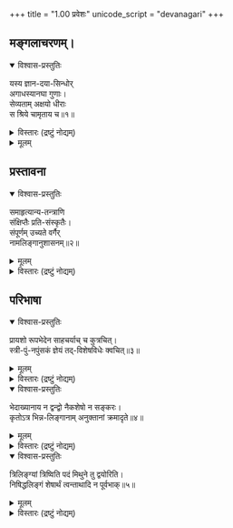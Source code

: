+++
title = "1.00 प्रवेशः"
unicode_script = "devanagari"
+++

## मङ्गलाचरणम्।

<details open><summary>विश्वास-प्रस्तुतिः</summary>

यस्य ज्ञान-दया-सिन्धोर्  
अगाधस्यानघा गुणाः।  
सेव्यताम् अक्षयो धीराः  
स श्रिये चामृताय च॥१॥
</details>

<details><summary>विस्तारः (द्रष्टुं नोद्यम्)</summary>

> बल्लवी-वल्लभं नत्वा  
गुरुं (गिरं) भट्टोजि-दीक्षितम् ।  
आ(अ)मरे विदधे व्याख्यां  
मुनित्रयमतानुगाम् ॥

प्रारिप्सित-प्रत्यूहापनुत्तये  
कृतं मङ्गलं  
शिष्य-शिक्षार्थम् आदौ निबबन्ध – यस्येति ।  
हे अनघाः, भवद्भिः स धीराः सेव्यताम् ।  

न अघं पापं तेऽनघा निष्पापाः ।  
सुकृतिन इति यावत् ।  
सुकृतिन एव तं सेवितुं प्रभवन्तीति  
त एव सम्बोध्यन्ते  
‘धर्मेण पापम् अपनुदति' इति श्रुतेः ।  

धियं राति ददाति ।  
‘रा दाने' (अ० प० अ०) अस्मात् ‘क्विप् च' (३.२.७६) इति क्विप् ॥  
धीरा ज्ञानप्रदो गुरुः ।  

अनेन 

> ‘तद्-विज्ञानार्थं 
>  स गुरुम् एवाभिगच्छेत्’ 

इति श्रुत्यर्थ उपदिष्टः। 

> प्रयोजनमनुद्दिश्य  
न मन्दोऽपि प्रवर्तते 

इति गुरुसेवायाः फलम् आह – श्रिये चामृताय चेति । 

च-द्वयम् उभयोः प्राधान्य-द्योतनाय ।  
भुक्ति-मुक्ति-प्राप्तिर् गुरु-सेवातो भवति । 

‘क्रियार्थोपपदस्य' (२.३.१४) इति चतुर्थी ।  
तादर्थ्ये (वा० २.३.१३) वा ।  

तदुक्तं भागवते -

> ‘योग-र्द्धिम् आपुर् उभयीं यदु-हैहयाद्याः' 

इति ।  
ननु गुरोः श्रियो ऽभावात्  
ततः कथं सा प्रार्थ्य(प्य)त इत्य् आशङ्क्याह – यस्येति ।  

अस्य गुरोरी+++(=??)+++ लक्ष्मीर् अस्ति, गुणाश् च सन्ति ।  
तद् उक्तं भागवते -  

> ‘ऋते भवत्-पाद-परायणान्  
> न मां विन्दन्त्य् अहं त्वद्-धृदयायतोऽजित' 

इति । 

> ‘सत्यं शौचं दया क्षान्तिस्  
त्यागः सन्तोष आर्जवम् ।  
शमो दमस् तपः साम्यं  
तितिक्षोपरतिः श्रुतम् ॥  
ज्ञानं विरक्तिर् ऐश्वर्यं  
शौर्यं तेजो बलं स्मृतिः ।  
स्वातन्त्र्यं कौशलं कान्तिर्  
धैर्यं मार्दवमेव च' 

इत्यादयो गुणाः ।  
कीदृशस्यास्य ज्ञान-दया-सिन्धोः ।  
ज्ञायतेऽनेनेति ज्ञानं शास्त्रम्,  
दया निष्कारण-पर-दुःख-प्रहाणेच्छा ।  
तयोः सिन्धोर् इव ।  
शास्त्र-सम्पन्नस्य,  
दयापूर्णस्य च ।  

अनेन ‘श्रोत्रियं ब्रह्मनिष्ठम्'  
इति विशेषणयोर् मध्ये  
श्रोत्रियत्वम् उक्तम् ।  
स ज्ञानवान् अपि किम्-अर्थं दास्यतीत्य् अतो  
दयावत्त्वम् उक्तम् । 

> ‘दयालोर् असमर्थस्य  
> दुःखायैव दयालुता' इत्यतो ज्ञानवत्त्वमुक्तम् । कीदृशस्य – अगाधस्य । न गाधस्तलस्पर्शो यस्य गम्भीरस्य । विषयानाकृष्टस्येति । यावत् । यद्वा अगं शैलं वृक्षं वा आप्नोति । ‘अन्येभ्योऽपि दृश्यते' (वा० ३.२.१०१) इति आप्नोतेः (आप्लृ व्याप्तौ) (स्वा० प० अ० ) डः। टिलोपः (६.४.१४३) । सवर्णदीर्घः (६.१.१०१) । तमगं दधाति मनसेत्यगाधः । तस्य । परमेश्वरभक्तस्येति यावत् । कीदृशो धीराः अक्षयः । अः वासुदेवः; तस्मिन् क्षयो ज्ञानं निवासो वास्य सोऽक्षयः । अनेन ब्रह्मनिष्ठतारूपं द्वितीयं विशेषणमुक्तम् । यद्वा न क्षयो हिंसा यस्य । 'क्षीष हिंसायाम् (क्र्या० प० अ०) । ‘एरच्’ (३.३.५६) । पूर्वत्र तु ‘क्षि निवासगत्योः' (तु० प० अ०) । परपीडापहारकः। 'यस्मान्नोद्विजते लोकः' इति गीता । अथवा स धीरा मया सेव्यताम् । स कः । यस्य गुणा अनघाः । न अघं येभ्यस्तेऽनघाः । पापनिवर्तका इति यावत् । 'यशः कलिमलापहम्' इति भागवतात् । शेषं समानम् । ‘आशिषि लिङ्लोटौ' (३.३.१७३) इति कर्मणि लोट् । इत्थं हि गुरु सेवापरान् प्रति कर्तव्यत्वेनोपदिश्यते, स्वयं वा प्रार्थ्यते । गुरुसेवामाहात्म्यं च ब्रह्मवैवर्तादौ प्रसिद्धम् । भागवेऽपि 'यथाऽहं ज्ञानदो गुरु' इति, ‘तुष्येयं सर्वभूतात्मा गुरुशुश्रूषया यथा' इति च । एवं ‘लक्ष्मीवान्, कल्याण-(निर्मल)-गुणः, शास्त्रसम्पन्नो, दयापूर्णो, विषयानाकृष्टो, विष्णुभक्तो, विष्णुसाक्षात्कारवान्, ज्ञानदो, गुरुः सम्पत्प्राप्त्यर्थं मोक्षप्राप्त्यर्थं च निष्पापैरधिकारिभिः, मया वा सेव्यताम्' इति परेभ्यो हितमुपदिशन्, स्वहितमाशंसमानो वा ग्रन्थकृदाशीर्वादलक्षणम् (इति) लक्ष्मीस्मरणलक्षणं च मङ्गलमाचचार । यत्तु मुकुटः ‘स्वेष्टदेवतासङ्कीर्तनाद्विशिष्टदृष्टमुत्पिपादयिषुः' इत्यवोचत् । तन्न । देवतावाचकपदस्यात्रादर्शनात्, आशीर्लोटो दर्शनाच्च । स्वामी तु-‘जिनमनुस्मृत्य' इति स्मरणलक्षणं मङ्गलमाह । तन्न । जिनवाचकपदस्यात्रादर्शनात्, सामान्यशब्दानां जिनलक्षण विशेषपरत्वेन व्याख्यानस्य वैदिकानामनुचितत्वात्, अमरकर्तुर्जैनत्वे प्रमाणाभावाच्च । प्राञ्चस्तु - ‘हे धीराः, स भगवान् सेव्यतामाराध्यताम् । धैर्यशालिन एव सेवितुं शक्नुवन्तीति तानेव सम्बोधयति । प्रकृतत्वाद्युष्माभिर्हितेच्छुभिः । स कः यस्य गुणा मैत्रीमर्यादादयोऽणिमादयो वा अनघा निष्पापाः । रागाद्यसंवलिता इति यावत् । यद्वा, हृद्याः । तथा च धरणिः- ‘अनघोऽपाप-हृद्ययोः' इति । किम्भूतस्य-ज्ञानदयासिन्धोः । ज्ञानं समस्त-विद्या(षया)वबोधः । दृष्टं स्वार्थमनपेक्ष्य परदुःखप्रहाणेच्छा दया । तयोरम्बुतुल्ययोः सिन्धोरिव सिन्धोर्विपुलाधारस्य, अगाधस्य अनवच्छिन्नमहिम्नः । अन्यैरनधिगत ज्ञानपारत्वादपरिच्छेद्यगाम्भीर्य (द्यं गाम्भीर्यं) यस्य वा । स किम्भूतः - परहितापादनेषु नास्ति क्षयो विरामो यस्य, मरणादिराहित्याद्वा । फलाधीनैव प्रेक्षावतां प्रवृत्तिरत आह श्रिये चेत्यादि । श्रीरत्र त्रिवर्गसम्पत्तिः, तां प्राप्तुम्, अमृताय मोक्षाय च । यद्वा–स सिन्धुः सेव्यताम् । स कः – यस्य अगाधस्यातलस्पर्शस्य, अक्षयस्य सदा परिपूर्णस्य, अस्य विष्णोः क्षयस्य निवासस्य वा गुणाः अनघा रत्नादिमत्त्वानैर्मल्यादयः, श्रिये लक्ष्म्यै, अमृताय च पीयूषाय च इत्याहुः । अत्र समुद्रपक्षस्तु न सम्यगिव । ज्ञानेत्यस्यानन्वयात् । 'अक्षयः' इत्यस्य प्रथमान्तस्य षष्ठ्यन्तत्वेन व्याख्यानस्यानुचितत्वात् । 'अभीष्टदेवतानमस्काराद्युपनीतमदृष्टं हि-' इत्यादि स्वग्रन्थविरोधाच्च । आशीर्नमस्क्रियावस्तुनिर्देशेष्वनन्तर्भावात् । ‘ज्ञानदययोः स्यन्दते प्रवर्तते देवतारूपत्वात्' इति वा, ‘ज्ञानदये स्यन्देते प्रवर्तेते देवतारूपेऽस्मिन्' इति वा समाधेयम् । षष्ठ्यर्थोऽप्यार्थिकार्थत्वेन समाधातुं शक्यः । ‘स्यन्दतेः सम्प्रसारणं धश्च' (उ० १.११) इत्युः । यत्तु मुकुटः-‘ताभ्यां सिन्धुरिवेति प्रकृत्यादित्वात् (२.३.१८ वा०) तृतीया । ‘तृतीया' (२.१.३०) इति ‘योगविभागात्समासः' इति ‘सर्वधरादयः' इति । तदपि न सम्यक् । अर्थासङ्गतेः । प्रातिपदिकार्थे हि सा, तस्य न भेदेनाभेदेन वात्रान्वयः सम्भवति । अभेदे हि तृतीया व्यर्था । प्रथमाया एवौचित्यात् ॥ १ ॥
</details>


<details><summary>मूलम्</summary>

यस्य ज्ञान-दया-सिन्धोर्  
अगाधस्यानघा गुणाः।  
सेव्यताम् अक्षयो धीराः  
स श्रिये चामृताय च॥१॥
</details>


## प्रस्तावना
<details open><summary>विश्वास-प्रस्तुतिः</summary>

समाहृत्यान्य-तन्त्राणि  
संक्षिप्तैः प्रति-संस्कृतैः।  
संपूर्णम् उच्यते वर्गैर्  
नामलिङ्गानुशासनम्॥२॥
</details>

<details><summary>मूलम्</summary>

समाहृत्यान्य-तन्त्राणि  
संक्षिप्तैः प्रति-संस्कृतैः।  
संपूर्णम् उच्यते वर्गैर्  
नामलिङ्गानुशासनम्॥२॥
</details>

<details><summary>विस्तारः (द्रष्टुं नोद्यम्)</summary>

अन्यतन्त्राणि, समाहृत्य, संक्षिप्तैः, प्रतिसंस्कृतैः, वर्गैः, (युक्तं), सम्पूर्णम्, नामलिङ्गानुशासनम् (मया ) उच्यते ॥ २ ॥
अभिधेयप्रयोजने दर्शयति – समेति । मया, अन्येषां व्याड्यादीनां तन्त्राणि नामलिङ्गानुशासनानि, सिद्धान्तान्वा । समाहृत्यैकीकृत्य, संगृह्य वा । नामान्याख्याः, लिङ्गानि च स्त्रीपुंनपुंसकानि, अनुशिष्यन्ते विविच्य बोध्यन्तेऽस्मिन्ननेन वेति नामलिङ्गानुशासनम्, ‘करणाधिकरणयोश्च' (३.३.१७) इति ल्युट् । सम्पूर्णं न्यूनत्वदोषरहितम् । उच्यते । कीदृशम्-वर्गैः प्रकरणैर्युक्तम् । कीदृशैः-संक्षिप्तैः स्वल्पशब्दैः। पुनः कीदृशैः | प्रतिसंस्कृतैः प्रत्येकं क्रमकथनेन कृतोत्कर्षैः । यद्वा असारांश रहितैः शब्दरचनाविशेषवद्भिः। त्रिकाण्डोत्पलिन्यादीनि नाममात्रप्रतिपादकानि । वररुच्यादिकृतानि तु लिङ्गमात्रप्रतिपादकानि । अत्र तुभयार्थसंग्रहादिदमेव सर्वैः पाठ्यमिति भावः ॥ २ ॥
</details>



## परिभाषा
<details open><summary>विश्वास-प्रस्तुतिः</summary>

प्रायशो रूपभेदेन साहचर्याच् च कुत्रचित्।  
स्त्री-पुं-नपुंसकं ज्ञेयं तद्-विशेषविधेः क्वचित्॥३॥
</details>

<details><summary>मूलम्</summary>

प्रायशो रूपभेदेन साहचर्याच् च कुत्रचित्।  
स्त्री-पुं-नपुंसकं ज्ञेयं तद्-विशेषविधेः क्वचित्॥३॥
</details>

<details><summary>विस्तारः (द्रष्टुं नोद्यम्)</summary>

* सुधा *
अन्वयः – अत्र, प्रायशः, रूपभेदेन, च, (पुनः), कुत्रचित्, साहचर्यात्, क्वचित्, तद्विशेषविधेः, स्त्री-पुं-नपुंसकं ज्ञेयम् ॥ ३ ॥

लिङ्गज्ञानोपायं परिभाषते - प्रायश इति । ‘वह्वल्पार्थाच्छस्' (५.४.४२) इति शस् प्रायशो बाहुल्येन, रूपभेदेन ड्याब्विसर्गबिन्दुरूपेण स्त्रीपुंनपुंसकं बोध्यम् । यथा-‘पद्मालया पद्मा’ ‘पिनाकोऽजगवं धनुः । क्वचिद्विशेषणपदस्थेन सर्वनामपदस्थेनापि रूपभेदेन स्त्रीपुंनपुंसकं ज्ञेयम् । यथा-‘तत्परो हनुः । अत्र तत्पर इति विशेषणाद्धनोः पुंस्त्वम् । (कुतूः कृत्तेः स्नेहपात्रम्) सैवाल्पा कुतुपः पुमान्’। (अत्र) ‘सा' इत्युक्त्या कुत्वाः स्त्रीत्वम् । निश्चितलिङ्गेनानन्तर्यं साहचर्यम् । रूपभेदाभावेऽपि क्वचित्तेनापि लिङ्गं ज्ञेयम् । यथा-‘अश्वयुगश्विनी’ ‘भानुः करः’ ‘वियद्विष्णुपदम्’ । अत्राश्वयुग्भानुवियन्ति साहचर्या स्त्रीपुंनपुंसकानि ज्ञेयानि । क्वचित् तस्य स्त्रीपुंनपुंसकस्य विशेषोपादानात्तज्ज्ञेयम् । यथा-‘भेरी स्त्री दुन्दुभिः पुमान्’ ‘रोचिः शोचिरुभे क्लीबे' ॥ ३ ॥
</details>

<details open><summary>विश्वास-प्रस्तुतिः</summary>

भेदाख्यानाय न द्वन्द्वो नैकशेषो न सङ्करः।  
कृतोऽत्र भिन्न-लिङ्गानाम् अनुक्तानां क्रमादृते॥४॥
</details>

<details><summary>मूलम्</summary>

भेदाख्यानाय न द्वन्द्वो नैकशेषो न सङ्करः।  
कृतोऽत्र भिन्न-लिङ्गानाम् अनुक्तानां क्रमादृते॥४॥
</details>

<details><summary>विस्तारः (द्रष्टुं नोद्यम्)</summary>

अन्वयः – अन्न, अनुक्तानां, भिन्नलिङ्गानां, भेदाख्यानाय, द्वन्द्वः, न, कृतः, एकशेषः, न, (कृतः), क्रमात्, ऋते, सङ्करः, न, (कृतः) ॥ ४ ॥

अत्र कोशे, अनुक्तानां स्वपर्यायेष्वपठितानाम्, भिन्नं लिङ्गं येषां तेषाम्, लिङ्गभेदमाख्यातुम्, द्वन्द्व एकशेषश्च न कृतः । यथा-‘देवतादैवतामराः' इति न कृतम् । परवल्लिङ्गता स्यात् । यथा वा-‘खं नभः श्रावणो नभाः' इत्यत्र ‘खश्रावणौ तु नभसी' इति न कृतम् । शिष्यमाणलिङ्गतैव स्यात् । समानलिङ्गानां तु तौ कृतावेव । यथा- ‘स्वर्गनाकत्रिदिवत्रिदशालयाः’ ‘पादा रश्म्यङ्घ्रितुर्यांशाः' । स्थानान्तरनिर्दिष्टानां तु भिन्नलिङ्गानामपि तौ कृतावेव । यथा-'अप्सरोयक्षरक्षोगन्धर्वकिन्नराः' ‘मातापितरौ पितरौ' । एते स्वस्वपर्यायेषुक्ता एव । तथा तेषां क्रमादृते कर्म विना सङ्करो न कृतः । स्त्रीपुंनपुंसकानि क्रमेण पठितानि, तेषु क्रमेण पठ्यमानेषु नान्तरीयकस्तु सङ्करो न दोष इति भावः । सङ्करो नाम भिन्नलिङ्गानां मिश्रतारूपः । यथा-‘स्तवः' इति पुंलिङ्गमुक्त्वा, ‘स्तोत्रं नपुंसकमुक्त्वा, ‘नुतिः स्तुतिः' इति स्त्रीलिङ्गावुक्तौ । न तु ‘स्तुतिः स्तोत्रं स्तवो नुतिः' इति कृतम् । एवं ‘जनुर्जननजन्मानि' इति नपुंसकलिङ्गान्निरूप्य, ‘जनिरुत्पत्तिः इति स्त्रीलिङ्गावुक्त्वा, उद्भवशब्दः पुंलिङ्ग उक्तः । यत्तु स्वामिनोक्तम् - ‘एतच्च क्रमादृते । यत्र संग्रहश्लोकादौ क्रममात्रं विवक्षितम्, तत्र अनुक्तानां भिन्नलिङ्गानां द्वन्द्वादयः कृता एव । यथा ‘वर्गाः पृथ्वीपुरक्ष्माभृद्वनौषधि-' इत्यादौ द्वन्द्वसङ्करौ, ‘भ्रात्रादावेकशेषश्च कृतः' इति । तन्न । इत्थं हि ‘पृथ्वीपुर इत्यादिनिर्वाहेऽपि भ्रात्रादावनिर्वाह एव । तत्र क्रममात्रस्याप्रति पिपादयिषितत्वात् । अत एव ‘अप्सरोयक्षरक्षोगन्धर्वकिन्नराः' इत्यादावप्यनिर्वाहः । यदपि 'उपाध्यायश्च क्रमादृते' इत्यन्तर्गडुमन्वानः ‘क्रमेणादृते परिपाट्योपादेये ग्रन्थे' इति व्याख्यत् इति स्वामी । तदपि न । अन्तर्गडुमानस्य निजत्वात् । अस्मदुक्तरीत्या तस्य सामञ्जस्यात् ॥ ४ ॥
</details>


<details open><summary>विश्वास-प्रस्तुतिः</summary>

त्रिलिङ्ग्यां त्रिष्विति पदं मिथुने तु द्वयोरिति।  
निषिद्धलिङ्गं शेषार्थं त्वन्ताथादि न पूर्वभाक्॥५॥

</details>

<details><summary>मूलम्</summary>

त्रिलिङ्ग्यां त्रिष्विति पदं मिथुने तु द्वयोरिति।  
निषिद्धलिङ्गं शेषार्थं त्वन्ताथादि न पूर्वभाक्॥५॥

</details>

<details><summary>विस्तारः (द्रष्टुं नोद्यम्)</summary>

* सुधा *
अन्वयः – त्रिलिंग्यां, ‘त्रिषु' इति, पदम्, तु, मिथुने, ‘द्वयोः' इति, (पदम्), निषिद्धलिङ्गं, शेषार्थम्, (ज्ञेयम्), त्वन्ताथादि, पूर्वभाक्, न, (इति ज्ञेयम्) ॥ ५ ॥

त्रयाणां लिङ्गानां समाहारस्रिलिङ्गी, तत्र ‘त्रिषु' इति पदं ज्ञेयम् । इति परिभाष्यते । यथा-‘त्रिषु स्फुलिङ्गोऽग्निकणः । न्याससिद्धं चैतत् । त्रिलिङ्ग्यतिरिक्तस्यार्थ (र्थान्तर )स्यासम्भवात् । अयोगाच्च । स्त्रीपुंसौ मिथुनम्, तत्र ‘द्वयोः' इति पदं ज्ञेयम् । यथा-‘द्वयोज्वालकीलौ' । ‘द्वयोः' इति द्विशब्दप्रयोगोपलक्षणम् । तेन ‘द्विहीनं प्रसवे सर्वम्’ ‘द्वयहीने कुकुन्दरे' इत्याद्युपपद्यते । तथा निषिद्धं लिङ्गं यस्य तन्निषिद्धलिङ्गं पदं, शेषार्थं शेषलिङ्गकं ज्ञेयम् । इदमपि न्यायसिद्धम् । विशेषनिषेधे शेषाभ्यनुज्ञानात् । यथा-‘वज्रमस्त्री' इति । तुरन्ते यस्य तत्त्वन्तम्, अथ आदिर्यस्य तदथादि, त्वन्तं च अथादि च नामपदं लिङ्गपदं सर्वनामपदं अव्ययपदं च पूर्वान्वयि न भवति । किं तूत्तरान्वयि । ‘नगरी त्वमरावती’ ‘जवोऽथ शीघ्रं त्वरितम्' इति च नामपदम् । ‘पुंसि त्वन्तर्धिः ‘शस्तं चाथ त्रिषु द्रव्ये' इति लिङ्गपदम् । ‘तस्य तु प्रिया' इति सर्वनामपदम् । ‘वा तु पुंसि' इत्यव्ययपदम् । अथशब्दोऽथोशब्दस्याप्युपलक्षणम् । यथा-‘अनुक्रोशोऽप्यथो हसः' । न्यायसिद्धमिदम् । तुना पूर्वस्माद्विशेषद्योतनात् । अथशब्देन चार्थान्तरारम्भात् । भ्रमविषयं चैतत् । ‘उदपानं तु पुंसि वा’ इत्यादौ तु न दोषः । उत्तरस्यानामत्वात् । लिङ्गवाचिनाऽन्वयेऽपि दोषाभावात् । वस्तुतस्तु अत्र पादपूरणाय चकाराद्येव पठितुं युक्तम् ॥ ५ ॥
</details>
